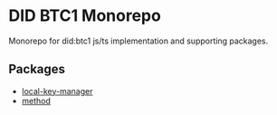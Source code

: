 # DID BTC1 Monorepo

Monorepo for did:btc1 js/ts implementation and supporting packages.

## Packages

- [local-key-manager](/packages/local-key-manager/README.md)
- [method](/packages/method/README.md)
